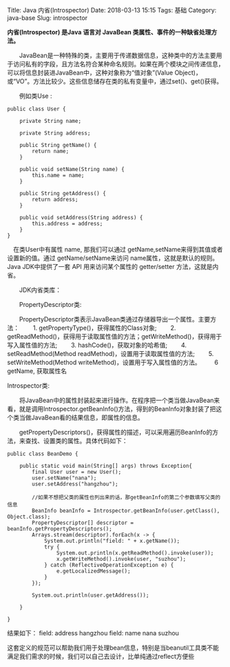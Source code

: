 Title: Java 内省(Introspector)
Date: 2018-03-13 15:15
Tags: 基础
Category: java-base
Slug: introspector









**内省(Introspector) 是Java 语言对 JavaBean 类属性、事件的一种缺省处理方法。**

　　JavaBean是一种特殊的类，主要用于传递数据信息，这种类中的方法主要用于访问私有的字段，且方法名符合某种命名规则。如果在两个模块之间传递信息，可以将信息封装进JavaBean中，这种对象称为“值对象”(Value Object)，或“VO”。方法比较少。这些信息储存在类的私有变量中，通过set()、get()获得。

　　例如类Use :
```
public class User {

    private String name;

    private String address;

    public String getName() {
        return name;
    }

    public void setName(String name) {
        this.name = name;
    }

    public String getAddress() {
        return address;
    }

    public void setAddress(String address) {
        this.address = address;
    }
}
```
　在类User中有属性 name, 那我们可以通过 getName,setName来得到其值或者设置新的值。通过 getName/setName来访问 name属性，这就是默认的规则。 Java JDK中提供了一套 API 用来访问某个属性的 getter/setter 方法，这就是内省。

　　JDK内省类库：

　　PropertyDescriptor类:

　　PropertyDescriptor类表示JavaBean类通过存储器导出一个属性。主要方法：
    　　1. getPropertyType()，获得属性的Class对象;
    　　2. getReadMethod()，获得用于读取属性值的方法；getWriteMethod()，获得用于写入属性值的方法;
    　　3. hashCode()，获取对象的哈希值;
    　　4. setReadMethod(Method readMethod)，设置用于读取属性值的方法;
    　　5. setWriteMethod(Method writeMethod)，设置用于写入属性值的方法。
               　　6 getName, 获取属性名


Introspector类:

　　将JavaBean中的属性封装起来进行操作。在程序把一个类当做JavaBean来看，就是调用Introspector.getBeanInfo()方法，得到的BeanInfo对象封装了把这个类当做JavaBean看的结果信息，即属性的信息。

　　getPropertyDescriptors()，获得属性的描述，可以采用遍历BeanInfo的方法，来查找、设置类的属性。具体代码如下：

```
public class BeanDemo {

    public static void main(String[] args) throws Exception{
        final User user = new User();
        user.setName("nana");
        user.setAddress("hangzhou");

        //如果不想把父类的属性也列出来的话，那getBeanInfo的第二个参数填写父类的信息
        BeanInfo beanInfo = Introspector.getBeanInfo(user.getClass(), Object.class);
        PropertyDescriptor[] descriptor = beanInfo.getPropertyDescriptors();
        Arrays.stream(descriptor).forEach(x -> {
            System.out.println("field: " + x.getName());
            try {
                System.out.println(x.getReadMethod().invoke(user));
                x.getWriteMethod().invoke(user, "suzhou");
            } catch (ReflectiveOperationException e) {
                e.getLocalizedMessage();
            }
        });

        System.out.println(user.getAddress());

    }

}
```
结果如下：
field: address
hangzhou
field: name
nana
suzhou

这套定义的规范可以帮助我们用于处理bean信息，特别是当beanutil工具类不能满足我们需求的时候，我们可以自己去设计，比单纯通过reflect方便些

